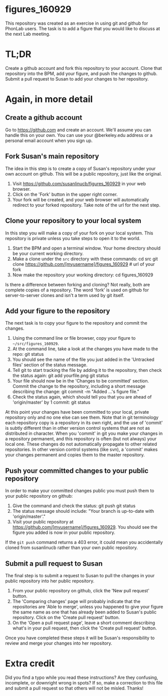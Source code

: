 # figures_160929

This repository was created as an exercise in using git and github for PhonLab users. The task is to add a figure that you would like to discuss at the next Lab meeting.

# TL;DR

Create a github account and fork this repository to your account. Clone that repository into the BPM, add your figure, and push the changes to github. Submit a pull request to Susan to add your changes to her repository.

# Again, in more detail

## Create a github account

Go to https://github.com and create an account. We'll assume you can handle this on your own. You can use your @berkeley.edu address or a personal email account when you sign up.

## Fork Susan's main repository

The idea in this step is to create a copy of Susan's repository under your own account on github. This will be a public repository, just like the original.

1. Visit https://github.com/susanlinucb/figures_160929 in your web browser.
1. Click on the 'Fork' button in the upper right corner.
1. Your fork will be created, and your web browser will automatically redirect to your forked repository. Take note of the url for the next step.

## Clone your repository to your local system

In this step you will make a copy of your fork on your local system. This repository is private unless you take steps to open it to the world.

1. Start the BPM and open a terminal window. Your home directory should be your current working directory.
1. Make a clone under the `src` directory with these commands:
  cd src
  git clone https://github.com/[myusername]/figures_160929  # url of your fork
1. Now make the repository your working directory:
  cd figures_160929

Is there a difference between forking and cloning? Not really, both are complete copies of a repository. The word 'fork' is used on github for server-to-server clones and isn't a term used by git itself.

## Add your figure to the repository

The next task is to copy your figure to the repository and commit the changes.

1. Using the command line or file browser, copy your figure to `~/src/figures_160929`.
1. At the command line, take a look at the changes you have made to the repo:
  git status
1. You should see the name of the file you just added in the 'Untracked files' section of the status message.
1. Tell git to start tracking the file by adding it to the repository, then check the status again:
  git add yourfile.png
  git status
1. Your file should now be in the 'Changes to be committed' section. Commit the change to the repository, including a short message describing the change:
  git commit -m "Added ...'s figure file."
1. Check the status again, which should tell you that you are ahead of 'origin/master' by 1 commit:
  git status

At this point your changes have been committed to your local, private repository only and no one else can see them. Note that in git terminology each repository copy is a repository in its own right, and the use of 'commit' is subtly different than in other version control systems that are not as distributed in character. When you 'commit' in git you make your changes in a repository permanent, and this repository is often (but not always) your local one. These changes do not automatically propagate to other related repositories. In other version control systems (like svn), a 'commit' makes your changes permanent and copies them to the master repository.

## Push your committed changes to your public repository

In order to make your committed changes public you must push them to your public repository on github:

1. Give the command and check the status:
  git push
  git status
1. The status message should include: "Your branch is up-to-date with 'origin/master'."
1. Visit your public repository at https://github.com/[myusername]/figures_160929. You should see the figure you added is now in your public repository.

If the `git push` command returns a 403 error, it could mean you accidentally cloned from susanlinucb rather than your own public repository.

## Submit a pull request to Susan

The final step is to submit a request to Susan to pull the changes in your public repository into her public repository.

1. From your public repository on github, click the 'New pull request' button.
1. The 'Comparing changes' page will probably indicate that the repositories are 'Able to merge', unless you happened to give your figure the same name as one that has already been added to Susan's public repository. Click on the 'Create pull request' button.
1. On the 'Open a pull request page', leave a short comment describing what's in your pull request, then click the 'Create pull request' button.

Once you have completed these steps it will be Susan's responsibility to review and merge your changes into her repository.

# Extra credit

Did you find a typo while you read these instructions? Are they confusing, incomplete, or downright wrong in spots? If so, make a correction to this file and submit a pull request so that others will not be misled. Thanks!

